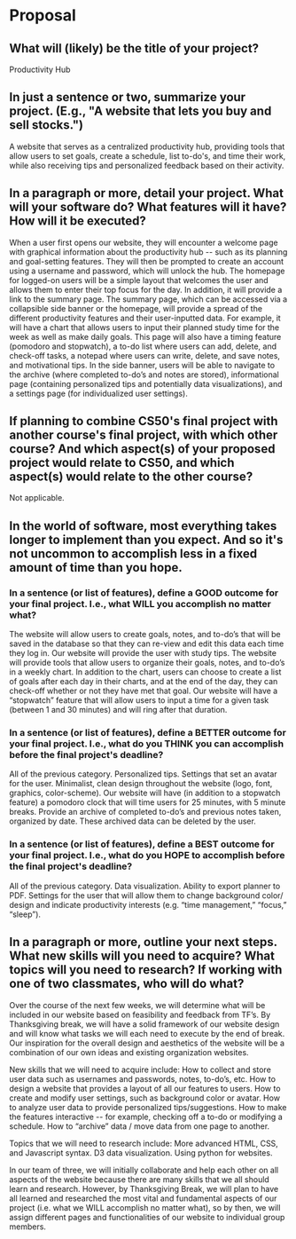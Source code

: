 # Proposal

## What will (likely) be the title of your project?

Productivity Hub

## In just a sentence or two, summarize your project. (E.g., "A website that lets you buy and sell stocks.")

A website that serves as a centralized productivity hub, providing tools that allow users to set goals, create a schedule, list to-do's, and time their work,
while also receiving tips and personalized feedback based on their activity.

## In a paragraph or more, detail your project. What will your software do? What features will it have? How will it be executed?

When a user first opens our website, they will encounter a welcome page with graphical information about the productivity hub -- such as its planning and goal-setting features.
They will then be prompted to create an account using a username and password, which will unlock the hub.
The homepage for logged-on users will be a simple layout that welcomes the user and allows them to enter their top focus for the day. In addition, it will provide a link to the summary page.
The summary page, which can be accessed via a collapsible side banner or the homepage, will provide a spread of the different productivity features and their user-inputted data.
For example, it will have a chart that allows users to input their planned study time for the week as well as make daily goals. This page will also have a timing feature (pomodoro and stopwatch),
a to-do list where users can add, delete, and check-off tasks, a notepad where users can write, delete, and save notes, and motivational tips. In the side banner, users will be able to navigate
to the archive (where completed to-do’s and notes are stored), informational page (containing personalized tips and potentially data visualizations), and a settings page (for individualized user settings).

## If planning to combine CS50's final project with another course's final project, with which other course? And which aspect(s) of your proposed project would relate to CS50, and which aspect(s) would relate to the other course?

Not applicable.

## In the world of software, most everything takes longer to implement than you expect. And so it's not uncommon to accomplish less in a fixed amount of time than you hope.

### In a sentence (or list of features), define a GOOD outcome for your final project. I.e., what WILL you accomplish no matter what?

The website will allow users to create goals, notes, and to-do’s that will be saved in the database so that they can re-view and edit this data each time they log in.
Our website will provide the user with study tips.
The website will provide tools that allow users to organize their goals, notes, and to-do’s in a weekly chart.
In addition to the chart, users can choose to create a list of goals after each day in their charts, and at the end of the day, they can check-off whether or not they have met that goal.
Our website will have a “stopwatch” feature that will allow users to input a time for a given task (between 1 and 30 minutes) and will ring after that duration.


### In a sentence (or list of features), define a BETTER outcome for your final project. I.e., what do you THINK you can accomplish before the final project's deadline?

All of the previous category.
Personalized tips.
Settings that set an avatar for the user.
Minimalist, clean design throughout the website (logo, font, graphics, color-scheme).
Our website will have (in addition to a stopwatch feature) a pomodoro clock that will time users for 25 minutes, with 5 minute breaks.
Provide an archive of completed to-do’s and previous notes taken, organized by date. These archived data can be deleted by the user.


### In a sentence (or list of features), define a BEST outcome for your final project. I.e., what do you HOPE to accomplish before the final project's deadline?

All of the previous category.
Data visualization.
Ability to export planner to PDF.
Settings for the user that will allow them to change background color/ design and indicate productivity interests (e.g. “time management,” “focus,” “sleep”).

## In a paragraph or more, outline your next steps. What new skills will you need to acquire? What topics will you need to research? If working with one of two classmates, who will do what?


Over the course of the next few weeks, we will determine what will be included in our website based on feasibility and feedback from TF’s.
By Thanksgiving break, we will have a solid framework of our website design and will know what tasks we will each need to execute by the end of break.
Our inspiration for the overall design and aesthetics of the website will be a combination of our own ideas and existing organization websites.

New skills that we will need to acquire include:
How to collect and store user data such as usernames and passwords, notes, to-do’s, etc.
How to design a website that provides a layout of all our features to users.
How to create and modify user settings, such as background color or avatar.
How to analyze user data to provide personalized tips/suggestions.
How to make the features interactive -- for example, checking off a to-do or modifying a schedule.
How to “archive” data / move data from one page to another.

Topics that we will need to research include:
More advanced HTML, CSS, and Javascript syntax.
D3 data visualization.
Using python for websites.

In our team of three, we will initially collaborate and help each other on all aspects of the website because there are many skills that we all should learn and research.
However, by Thanksgiving Break, we will plan to have all learned and researched the most vital and fundamental aspects of our project (i.e. what we WILL accomplish no matter what),
so by then, we will assign different pages and functionalities of our website to individual group members.